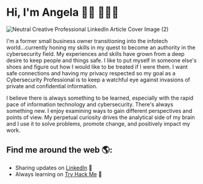 # Hi, I'm Angela 👋🏾 👩🏾‍💻
![Neutral Creative Professional LinkedIn Article Cover Image (2)](https://github.com/aye-gee/aye-gee/assets/163897234/e0d15ed4-f393-416f-a9b0-c0823314159c)

I'm a former small business owner transitioning into the infotech world...currently honing my skills in my quest to become an authority in the cybersecurity field. My experiences and skills have grown from a deep desire to keep people and things safe. I like to put myself in someone else's shoes and figure out how I would like to be treated if I were them. I want safe connections and having my privacy respected so my goal as a Cybersecurity Professional is to keep a watchful eye against invasions of private and confidential information.

I believe there is always something to be learned, especially with the rapid pace of information technology and cybersecurity. There's always something new. I enjoy examining ways to gain different perspectives and points of view. My perpetual curiosity drives the analytical side of my brain and I use it to solve problems, promote change, and positively impact my work.


## Find me around the web 🌎: 
- Sharing updates on <a href="https://www.linkedin.com/in/angelagailliard/">LinkedIn</a> 💼
- Always learning on <a href="https://[https://tryhackme.com/p/aye.gee]/">Try Hack Me</a> 💼


<!---
aye-gee/aye-gee is a ✨ special ✨ repository because its `README.md` (this file) appears on your GitHub profile.
You can click the Preview link to take a look at your changes.
--->
